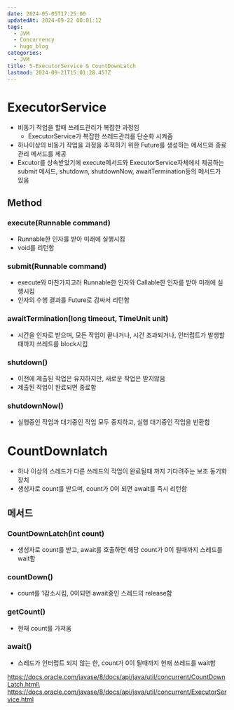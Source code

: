 ```yaml
---
date: 2024-05-05T17:25:00
updatedAt: 2024-09-22 00:01:12
tags:
  - JVM
  - Concurrency
  - hugo_blog
categories:
  - JVM
title: 5-ExecutorService & CountDownLatch
lastmod: 2024-09-21T15:01:28.457Z
---
```

# ExecutorService

* 비동기 작업을 할때 쓰레드관리가 복잡한 과정임
  * ExecutorService가 복잡한 쓰레드관리를 단순화 시켜줌
* 하나이상의 비동기 작업을 과정을 추적하기 위한 Future를 생성하는 메서드와 종료관리 메서드를 제공
* Excutor를 상속받았기에 execute메서드와 ExecutorService자체에서 제공하는 submit 메서드, shutdown, shutdownNow, awaitTermination등의 메서드가 있음

## Method

### execute(Runnable command)

* Runnable한 인자를 받아 미래에 실행시킴
* void를 리턴함

### submit(Runnable command)

* execute와 마찬가지고러 Runnable한 인자와 Callable한 인자를 받아 미래에 실행시킴
* 인자의 수행 결과를 Future로 감싸서 리턴함

### awaitTermination(long timeout, TimeUnit unit)

* 시간을 인자로 받으며, 모든 작업이 끝나거나, 시간 초과되거나, 인터럽트가 발생할때까지 쓰레드를 block시킴

### shutdown()

* 이전에 제출된 작업은 유지하지만, 새로운 작업은 받지않음
* 제출된 작업이 완료되면 종료함

### shutdownNow()

* 실행중인 작업과 대기중인 작업 모두 중지하고, 실행 대기중인 작업을 반환함

# CountDownlatch

* 하나 이상의 스레드가 다른 쓰레드의 작업이 완료될때 까지 기다려주는 보조 동기화 장치
* 생성자로 count를 받으며, count가 0이 되면 await를 즉시 리턴함

## 메서드

### CountDownLatch(int count)

* 생성자로 count를 받고, await를 호출하면 해당 count가 0이 될때까지 스레드를 wait함

### countDown()

* count를 1감소시킴, 0이되면 await중인 스레드의 release함

### getCount()

* 현재 count를 가져옴

### await()

* 스레드가 인터럽트 되지 않는 한, count가 0이 될때까지 현재 쓰레드를 wait함

https://docs.oracle.com/javase/8/docs/api/java/util/concurrent/CountDownLatch.html\
https://docs.oracle.com/javase/8/docs/api/java/util/concurrent/ExecutorService.html
